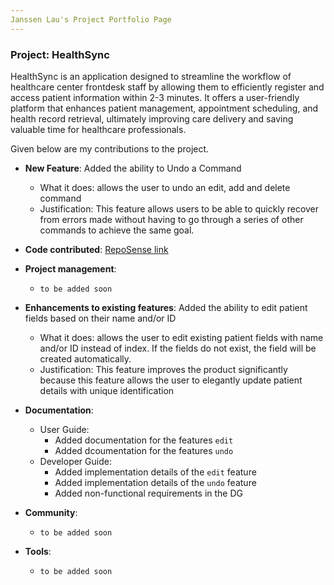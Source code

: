 ```yaml
---
Janssen Lau's Project Portfolio Page
---
```


### Project: HealthSync

HealthSync is an application designed to streamline the workflow of healthcare center frontdesk staff by allowing them to efficiently register and access patient information within 2-3 minutes. It offers a user-friendly platform that enhances patient management, appointment scheduling, and health record retrieval, ultimately improving care delivery and saving valuable time for healthcare professionals.


Given below are my contributions to the project.

* **New Feature**: Added the ability to Undo a Command
  * What it does: allows the user to undo an edit, add and delete command 
  * Justification: This feature allows users to be able to quickly recover from errors made without having to go through a series of other commands to achieve the same goal.


* **Code contributed**: [RepoSense link](https://nus-cs2103-ay2324s1.github.io/tp-dashboard/?search=kanna-1&breakdown=false&sort=groupTitle%20dsc&sortWithin=title&since=2023-09-22&timeframe=commit&mergegroup=&groupSelect=groupByRepos)


* **Project management**:
    * `to be added soon `


* **Enhancements to existing features**:
  Added the ability to edit patient fields based on their name and/or ID
    * What it does: allows the user to edit existing patient fields with name and/or ID instead of index. If the fields do not exist, the field will be created automatically.
    * Justification: This feature improves the product significantly because this feature allows the user to elegantly update patient details with unique identification



* **Documentation**:
    * User Guide:
        * Added documentation for the features `edit`
        * Added dcoumentation for the features `undo`
    * Developer Guide:
        * Added implementation details of the `edit` feature
        * Added implementation details of the `undo` feature
        * Added non-functional requirements in the DG


* **Community**:
  * `to be added soon`


* **Tools**:
    * `to be added soon `



